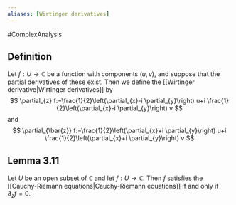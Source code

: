 ```yaml
---
aliases: [Wirtinger derivatives]
---
```

#ComplexAnalysis 

## Definition
Let $f: U \rightarrow \mathbb{C}$ be a function with components $(u, v)$, and suppose that the partial derivatives of these exist. Then we define the [[Wirtinger derivative|Wirtinger derivatives]] by
$$
\partial_{z} f:=\frac{1}{2}\left(\partial_{x}-i \partial_{y}\right) u+i \frac{1}{2}\left(\partial_{x}-i \partial_{y}\right) v
$$
and
$$
\partial_{\bar{z}} f:=\frac{1}{2}\left(\partial_{x}+i \partial_{y}\right) u+i \frac{1}{2}\left(\partial_{x}+i \partial_{y}\right) v
$$

## Lemma 3.11
Let $U$ be an open subset of $\mathbb{C}$ and let $f: U \rightarrow \mathbb{C}$. Then $f$ satisfies the [[Cauchy-Riemann equations|Cauchy-Riemann equations]] if and only if $\partial_{\bar{z}} f=0$.